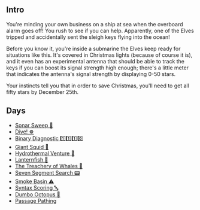## Intro

You're minding your own business on a ship at sea when the overboard alarm goes off! You rush to see if you can help. Apparently, one of the Elves tripped and accidentally sent the sleigh keys flying into the ocean!

Before you know it, you're inside a submarine the Elves keep ready for situations like this. It's covered in Christmas lights (because of course it is), and it even has an experimental antenna that should be able to track the keys if you can boost its signal strength high enough; there's a little meter that indicates the antenna's signal strength by displaying 0-50 stars.

Your instincts tell you that in order to save Christmas, you'll need to get all fifty stars by December 25th.

## Days

- [Sonar Sweep 🚢](https://github.com/Ian-Cross/Advent-of-Code/blob/master/2021/day01/README.md)
- [Dive! ☸️](https://github.com/Ian-Cross/Advent-of-Code/blob/master/2021/day02/README.md)
- [Binary Diagnostic 1️⃣1️⃣1️⃣0️⃣](https://github.com/Ian-Cross/Advent-of-Code/blob/master/2021/day03/README.md)
- [Giant Squid 🐙](https://github.com/Ian-Cross/Advent-of-Code/blob/master/2021/day04/README.md)
- [Hydrothermal Venture 🌋](https://github.com/Ian-Cross/Advent-of-Code/blob/master/2021/day05/README.md)
- [Lanternfish 🐠](https://github.com/Ian-Cross/Advent-of-Code/blob/master/2021/day06/README.md)
- [The Treachery of Whales 🦀](https://github.com/Ian-Cross/Advent-of-Code/blob/master/2021/day07/README.md)
- [Seven Segment Search 📟](https://github.com/Ian-Cross/Advent-of-Code/blob/master/2021/day08/README.md)
- [Smoke Basin ⚠️](https://github.com/Ian-Cross/Advent-of-Code/blob/master/2021/day09/README.md)
- [Syntax Scoring 🔤](https://github.com/Ian-Cross/Advent-of-Code/blob/master/2021/day10/README.md)
- [Dumbo Octopus 📸](https://github.com/Ian-Cross/Advent-of-Code/blob/master/2021/day11/README.md)
- [Passage Pathing ](https://github.com/Ian-Cross/Advent-of-Code/blob/master/2021/day12/README.md)